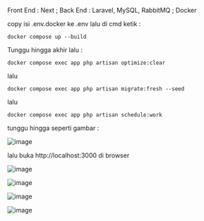 Front End : Next ; Back End : Laravel, MySQL, RabbitMQ ; Docker </br>

copy isi .env.docker ke .env lalu di cmd ketik :

```
docker compose up --build
```

Tunggu hingga akhir lalu :

```
docker compose exec app php artisan optimize:clear
```

lalu 

```
docker compose exec app php artisan migrate:fresh --seed
```
lalu

```
docker compose exec app php artisan schedule:work
```

tunggu hingga seperti gambar :

![image](https://github.com/dennis2908/pemesanan-makanan/assets/42124503/345661fc-c316-405d-8be5-c60030ea5f5e)

lalu buka http://localhost:3000 di browser

![image](https://github.com/dennis2908/pemesanan-makanan/assets/42124503/0171c9fa-8052-4e6f-9c1f-d7d54cae055f)

![image](https://github.com/dennis2908/pemesanan-makanan/assets/42124503/eb2406df-161a-4f33-adba-a13091b0dc06)

![image](https://github.com/dennis2908/pemesanan-makanan/assets/42124503/b96078fd-8ee4-4fa0-8233-b764fa405fd1)

![image](https://github.com/dennis2908/pemesanan-makanan/assets/42124503/870d5ded-af9a-4a7b-b70c-5e6e33dd34bc)
